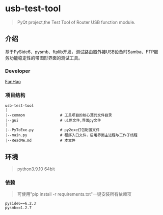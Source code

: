 # usb-test-tool

> PyQt project,the Test Tool of Router USB function module.

## 介绍

基于PySide6、pysmb、ftplib开发，测试路由器外接USB设备时Samba、FTP服务功能稳定性的带图形界面的测试工具。

### Developer

[FanHao](http://alanfanh.github)

### 项目结构

````text
usb-test-tool
|
|--common                # 工具项目的核心源码文件目录
|--gui                   # ui原文件,界面py文件
|
|--PyToExe.py            # py2exe打包配置文件
|--main.py               # 程序入口文件，启用界面主进程与工作子线程
|--ReadMe.md             # 本文件
````

## 环境

> python3.9.10 64bit

### 依赖

> 可使用"pip install -r requirements.txt"一键安装所有依赖项

````text
pyside6==6.2.3
pysmb==1.2.7
````